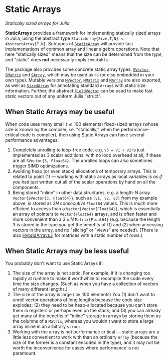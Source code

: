 # Static Arrays
*Statically sized arrays for Julia*

**StaticArrays** provides a framework for implementing statically sized arrays
in Julia, using the abstract type `StaticArray{Size,T,N} <: AbstractArray{T,N}`.
Subtypes of [`StaticArray`](@ref) will provide fast implementations of common array and
linear algebra operations. Note that here "statically sized" means that the
size can be determined from the *type*, and "static" does **not** necessarily
imply `immutable`.

The package also provides some concrete static array types: [`SVector`](@ref), [`SMatrix`](@ref)
and [`SArray`](@ref), which may be used as-is (or else embedded in your own type).
Mutable versions [`MVector`](@ref), [`MMatrix`](@ref) and [`MArray`](@ref) are also exported, as well
as [`SizedArray`](@ref) for annotating standard `Array`s with static size information.
Further, the abstract [`FieldVector`](@ref) can be used to make fast static vectors
out of any uniform Julia "struct".

## When Static Arrays may be useful

When code uses many small ($\lesssim 100$ elements) fixed-sized arrays (whose size is known by the compiler, i.e. "statically," when the performance-critical code is compiler), then using Static Arrays can have several performance advantages:

1. Completely unrolling to loop-free code.  e.g. `v3 = v1 + v2` is just implemented as 3 scalar additions, with no loop overhead at all, if these are all `SVector{3, Float64}`.  The unrolled loops can also sometimes trigger SIMD optimizations.
2. Avoiding heap (or even stack) allocations of temporary arrays.  This is related to point (1) — working with static arrays as local variables is *as if* you had just written out all of the scalar operations by hand on all the components.
3. Being stored "inline" in other data structures.  e.g. a length-$N$ array `Vector{SVector{3, Float64}}`, such as `[v1, v2, v3]` from my example above, is stored as $3N$ *consecutive* `Float64` values.  This is *much* more efficient to access than a `Vector{Vector{Float64}}`, which is essentially an array of pointers to `Vector{Float64}` arrays, and is often faster and more convenient than a $3 \times N$ `Matrix{Float64}` (e.g. because the length 3 is stored in the type you get the benefits of (1) and (2) when accessing vectors in the array, and no "slicing" or "views" are needed).  (There is also [HybridArrays.jl](https://github.com/JuliaArrays/HybridArrays.jl) for matrices with a static number of rows.)

## When Static Arrays may be less useful

You probably don't want to use Static Arrays if:

1. The size of the array is not static.  For example, if it is changing too rapidly at runtime to make it worthwhile to recompile the code every time the size changes.  (Such as when you have a collection of vectors of many different lengths.)
2. The size of the array is large ($\gg 100$ elements) You (1) don't want to unroll vector operations of long lengths because the code size explodes; (2) they need to be heap-allocated because you can't store them in registers or perhaps even on the stack; and (3) you can already get many of the benefits of "inline" storage in arrays by storing them as the columns of a `Matrix`, whereas you wouldn't want to store a large array inline in an arbitrary `struct`.
3. Working with the array is not performance critical — static arrays are a little less convenient to work with than an ordinary `Array` (because the size of the former is a constant encoded in the type), and it may not be worth the inconvenience for cases where performance is not paramount.
